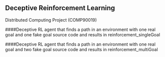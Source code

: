## Deceptive Reinforcement Learning
Distributed Computing Project (COMP90019)

####Deceptive RL agent that finds a path in an environment with one real goal and one fake goal 
source code and results in reinforcement_singleGoal

####Deceptive RL agent that finds a path in an environment with one real goal and two fake goal 
source code and results in reinforcement_multiGoal